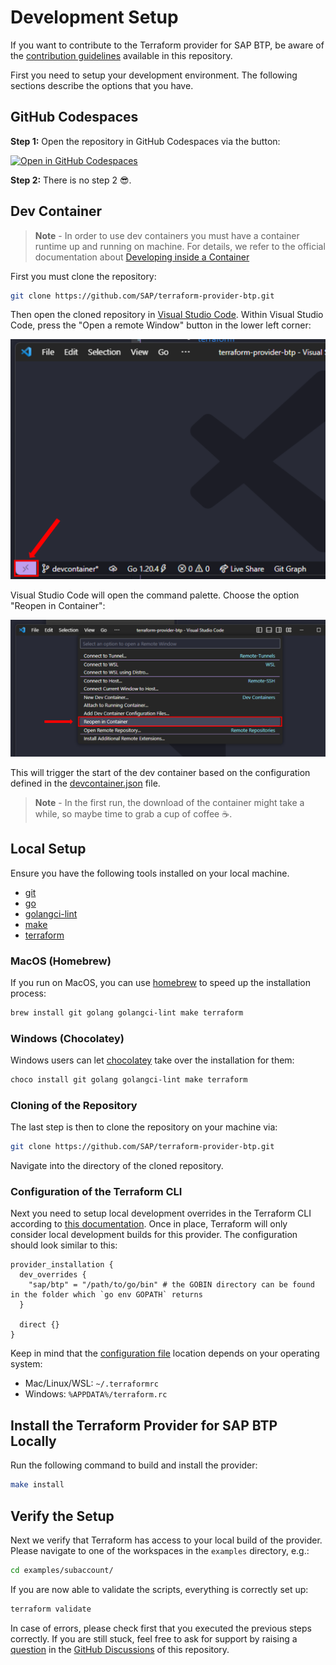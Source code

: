 # Development Setup

If you want to contribute to the Terraform provider for SAP BTP, be aware of the [contribution guidelines](../CONTRIBUTING.md) available in this repository.

First you need to setup your development environment. The following sections describe the options that you have.

## GitHub Codespaces

**Step 1:** Open the repository in GitHub Codespaces via the button:

[![Open in GitHub Codespaces](https://github.com/codespaces/badge.svg)](https://github.com/codespaces/new?hide_repo_select=true&ref=main&repo=618531988)

**Step 2:** There is no step 2 😎.

## Dev Container

> **Note** - In order to use dev containers you must have a container runtime up and running on machine. For details, we refer to the official documentation about [Developing inside a Container](https://code.visualstudio.com/docs/devcontainers/containers)

First you must clone the repository:

```bash
git clone https://github.com/SAP/terraform-provider-btp.git
```

Then open the cloned repository in [Visual Studio Code](https://code.visualstudio.com/). Within Visual Studio Code, press the "Open a remote Window" button in the lower left corner:

![screenshot of Visual Studio Code - Open a Remote Window](../assets/VSCode_Show_Open_Remote_Window.png)

 Visual Studio Code will open the command palette. Choose the option "Reopen in Container":

![screenshot of Visual Studio Code - Open a Remote Window](../assets/VSCode_Command_Palette_Reopen.png)

This will trigger the start of the dev container based on the configuration defined in the [devcontainer.json](../.devcontainer/devcontainer.json) file.

> **Note** - In the first run, the download of the container might take a while, so maybe time to grab a cup of coffee ☕.

## Local Setup

Ensure you have the following tools installed on your local machine.

* [git](https://git-scm.com/)
* [go](https://go.dev/)
* [golangci-lint](https://github.com/golangci/golangci-lint)
* [make](https://www.gnu.org/software/make/)
* [terraform](https://www.terraform.io/)

### MacOS (Homebrew)

If you run on MacOS, you can use [homebrew](https://brew.sh/) to speed up the installation process:

```bash
brew install git golang golangci-lint make terraform
```

### Windows (Chocolatey)

Windows users can let [chocolatey](https://chocolatey.org/) take over the installation for them:

```bash
choco install git golang golangci-lint make terraform
```

### Cloning of the Repository

The last step is then to clone the repository on your machine via:

```bash
git clone https://github.com/SAP/terraform-provider-btp.git
```

Navigate into the directory of the cloned repository.

### Configuration of the Terraform CLI

Next you need to setup local development overrides in the Terraform CLI according to [this documentation](https://developer.hashicorp.com/terraform/plugin/debugging#terraform-cli-development-overrides). Once in place, Terraform will only consider local development builds for this provider. The configuration should look similar to this:

```hcl
provider_installation {
  dev_overrides {
    "sap/btp" = "/path/to/go/bin" # the GOBIN directory can be found in the folder which `go env GOPATH` returns
  }

  direct {}
}
```

Keep in mind that the [configuration file](https://developer.hashicorp.com/terraform/cli/config/config-file) location depends on your operating system:

* Mac/Linux/WSL: `~/.terraformrc`
* Windows: `%APPDATA%/terraform.rc`

## Install the Terraform Provider for SAP BTP Locally

Run the following command to build and install the provider:

```bash
make install
```

## Verify the Setup

Next we verify that Terraform has access to your local build of the provider. Please navigate to one of the workspaces in the `examples` directory, e.g.:

```bash
cd examples/subaccount/
```

If you are now able to validate the scripts, everything is correctly set up:

```bash
terraform validate
```

In case of errors, please check first that you executed the previous steps correctly. If you are still stuck, feel free to ask for support by raising a [question](https://github.com/SAP/terraform-provider-btp/discussions/categories/q-a) in the [GitHub Discussions](https://github.com/SAP/terraform-provider-btp/discussions/categories/q-a) of this repository.
